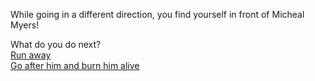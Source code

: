 While going in a different direction, you find yourself in front of Micheal Myers!  

What do you do next?  
[Run away](../short/run.md)  
[Go after him and burn him alive](../short/burn.md)  
 